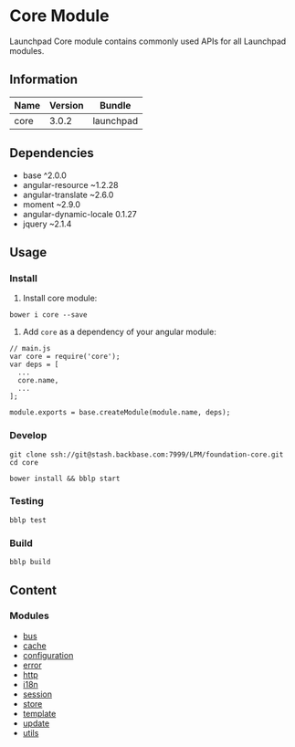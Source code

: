 # Core Module
Launchpad Core module contains commonly used APIs for all Launchpad modules.

## Information
|  Name |  Version |  Bundle |
|--|--|--|
|  core |  3.0.2 |  launchpad |

## Dependencies

- base ^2.0.0
- angular-resource ~1.2.28
- angular-translate ~2.6.0
- moment ~2.9.0
- angular-dynamic-locale 0.1.27
- jquery ~2.1.4

## Usage
### Install

1. Install core module:

```
bower i core --save
```

1. Add `core` as a dependency of your angular module:

```
// main.js
var core = require('core');
var deps = [
  ...
  core.name,
  ...
];

module.exports = base.createModule(module.name, deps);
```
### Develop
```
git clone ssh://git@stash.backbase.com:7999/LPM/foundation-core.git
cd core

bower install && bblp start
```
### Testing
```
bblp test
```
### Build
```
bblp build
```
## Content
### Modules

- [bus](scripts/modules/bus/README.md)
- [cache](scripts/modules/cache/README.md)
- [configuration](scripts/modules/configuration/README.md)
- [error](scripts/modules/error/README.md)
- [http](scripts/modules/http/README.md)
- [i18n](scripts/modules/i18n/README.md)
- [session](scripts/modules/session/README.md)
- [store](scripts/modules/store/README.md)
- [template](scripts/modules/template/README.md)
- [update](scripts/modules/update/README.md)
- [utils](scripts/modules/utils/README.md)

